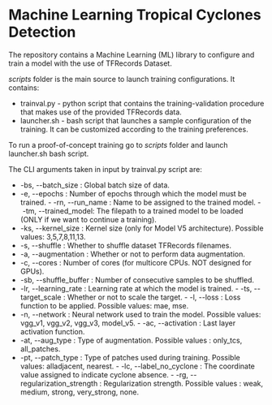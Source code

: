 # Machine Learning Tropical Cyclones Detection

The repository contains a Machine Learning (ML) library to configure and train a model 
with the use of TFRecords Dataset.

_scripts_ folder is the main source to launch training configurations. It contains:

- trainval.py - python script that contains the training-validation procedure that makes use of the provided TFRecords data. 
- launcher.sh - bash script that launches a sample configuration of the training. It can be customized according to the training preferences.

To run a proof-of-concept training go to _scripts_ folder and launch launcher.sh bash script. 

The CLI arguments taken in input by trainval.py script are:
- -bs, --batch_size : Global batch size of data.
- -e, --epochs : Number of epochs through which the model must be trained.
- -rn, --run_name : Name to be assigned to the trained model.
- -tm, --trained_model: The filepath to a trained model to be loaded (ONLY if we want 
to continue a training).
- -ks, --kernel_size : Kernel size (only for Model V5 architecture). Possible values: 3,5,7,8,11,13.
- -s, --shuffle : Whether to shuffle dataset TFRecords filenames.
- -a, --augmentation : Whether or not to perform data augmentation.
- -c, --cores : Number of cores (for multicore CPUs. NOT designed for GPUs).
- -sb, --shuffle_buffer :  Number of consecutive samples to be shuffled.
- -lr, --learning_rate : Learning rate at which the model is trained.
- -ts, --target_scale : Whether or not to scale the target.
- -l, --loss : Loss function to be applied. Possible values: mae, mse.
- -n, --network : Neural network used to train the model. Possible values: vgg_v1, vgg_v2, vgg_v3, model_v5.
- -ac, --activation : Last layer activation function.
- -at, --aug_type : Type of augmentation. Possible values : only_tcs, all_patches.
- -pt, --patch_type : Type of patches used during training. Possible values: alladjacent, nearest.
- -lc, --label_no_cyclone : The coordinate value assigned to indicate cyclone absence.
- -rg, --regularization_strength : Regularization strength. Possible values : weak, medium, strong, very_strong, none.
